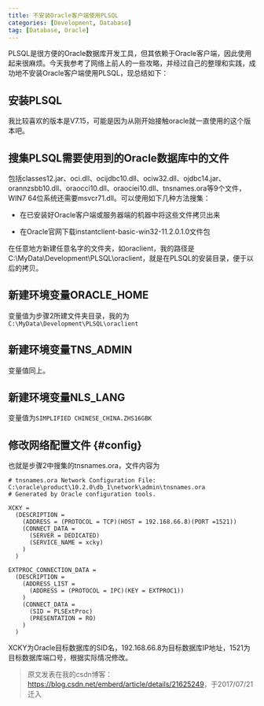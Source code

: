 ```yaml
---
title: 不安装Oracle客户端使用PLSQL
categories: [Development, Database]
tag: [Database, Oracle]
---
```



PLSQL是很方便的Oracle数据库开发工具，但其依赖于Oracle客户端，因此使用起来很麻烦。今天我参考了网络上前人的一些攻略，并经过自己的整理和实践，成功地不安装Oracle客户端使用PLSQL，现总结如下：

## 安装PLSQL
我比较喜欢的版本是V7.15，可能是因为从刚开始接触oracle就一直使用的这个版本吧。

## 搜集PLSQL需要使用到的Oracle数据库中的文件
包括classes12.jar、oci.dll、ocijdbc10.dll、ociw32.dll、ojdbc14.jar、orannzsbb10.dll、oraocci10.dll、oraociei10.dll、tnsnames.ora等9个文件，WIN7 64位系统还需要msvcr71.dll。可以使用如下几种方法搜集：

* 在已安装好Oracle客户端或服务器端的机器中将这些文件拷贝出来

* 在Oracle官网下载instantclient-basic-win32-11.2.0.1.0文件包

在任意地方新建任意名字的文件夹，如oraclient，我的路径是C:\MyData\Development\PLSQL\oraclient，就是在PLSQL的安装目录，便于以后的拷贝。

## 新建环境变量ORACLE_HOME
变量值为步骤2所建文件夹目录，我的为`C:\MyData\Development\PLSQL\oraclient`

## 新建环境变量TNS_ADMIN
变量值同上。

## 新建环境变量NLS_LANG
变量值为`SIMPLIFIED CHINESE_CHINA.ZHS16GBK`

## 修改网络配置文件 {#config}
也就是步骤2中搜集的tnsnames.ora，文件内容为
```
# tnsnames.ora Network Configuration File: C:\oracle\product\10.2.0\db_1\network\admin\tnsnames.ora
# Generated by Oracle configuration tools.

XCKY =
  (DESCRIPTION =
    (ADDRESS = (PROTOCOL = TCP)(HOST = 192.168.66.8)(PORT =1521))
    (CONNECT_DATA =
      (SERVER = DEDICATED)
      (SERVICE_NAME = xcky)
    )
  )

EXTPROC_CONNECTION_DATA =
  (DESCRIPTION =
    (ADDRESS_LIST =
      (ADDRESS = (PROTOCOL = IPC)(KEY = EXTPROC1))
    )
    (CONNECT_DATA =
      (SID = PLSExtProc)
      (PRESENTATION = RO)
    )
  )
```
XCKY为Oracle目标数据库的SID名，192.168.66.8为目标数据库IP地址，1521为目标数据库端口号，根据实际情况修改。

> 原文发表在我的csdn博客：<https://blog.csdn.net/emberd/article/details/21625249>，于2017/07/21迁入